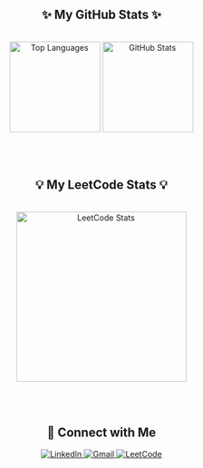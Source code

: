 <!-- Profile Stats Section -->
<h2 align="center">✨ My GitHub Stats ✨</h2>
<br>

<div align="center">
  <img src="https://github-readme-stats.vercel.app/api/top-langs?username=zeyadamgad7&show_icons=true&theme=tokyonight&layout=compact" height="160px" alt="Top Languages" />
  <img src="https://github-readme-stats.vercel.app/api?username=zeyadamgad7&show_icons=true&theme=tokyonight" height="160px" alt="GitHub Stats" />
</div>

<br><br>

<!-- LeetCode Stats Section -->
<h2 align="center">💡 My LeetCode Stats 💡</h2>
<br>

<div align="center">
  <img src="https://leetcard.jacoblin.cool/zeyadamgad?theme=tokyonight&font=Karma&ext=heatmap" height="300px" alt="LeetCode Stats"/>
</div>

<br><br>

<!-- Contact Section -->
<h2 align="center">🤝 Connect with Me</h2>

<div align="center">

  <!-- LinkedIn -->
  <a href="https://www.linkedin.com/in/zeyad-amgad" target="_blank">
    <img src="https://img.shields.io/badge/LinkedIn-%230077B5.svg?style=for-the-badge&logo=linkedin&logoColor=white" alt="LinkedIn"/>
  </a>

  <!-- Gmail -->
  <a href="mailto:zeyad.amgad.za@gmail.com">
    <img src="https://img.shields.io/badge/Gmail-D14836?style=for-the-badge&logo=gmail&logoColor=white" alt="Gmail"/>
  </a>

  <!-- LeetCode -->
  <a href="https://leetcode.com/zeyadamgad/" target="_blank">
    <img src="https://img.shields.io/badge/LeetCode-FFA116?style=for-the-badge&logo=leetcode&logoColor=white" alt="LeetCode"/>
  </a>

</div>

<br>
